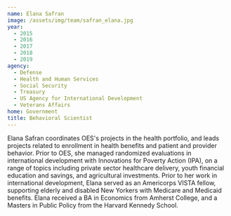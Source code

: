 ```yaml
---
name: Elana Safran
image: /assets/img/team/safran_elana.jpg
year: 
  - 2015
  - 2016
  - 2017
  - 2018
  - 2019
agency:
  - Defense
  - Health and Human Services
  - Social Security
  - Treasury
  - US Agency for International Development
  - Veterans Affairs
home: Government
title: Behavioral Scientist
---
```


Elana Safran coordinates OES's projects in the health portfolio, and leads projects related to enrollment in health benefits and patient and provider behavior. Prior to OES, she managed randomized evaluations in international development with Innovations for Poverty Action (IPA), on a range of topics including private sector healthcare delivery, youth financial education and savings, and agricultural investments. Prior to her work in international development, Elana served as an Americorps VISTA fellow, supporting elderly and disabled New Yorkers with Medicare and Medicaid benefits. Elana received a BA in Economics from Amherst College, and a Masters in Public Policy from the Harvard Kennedy School. 
